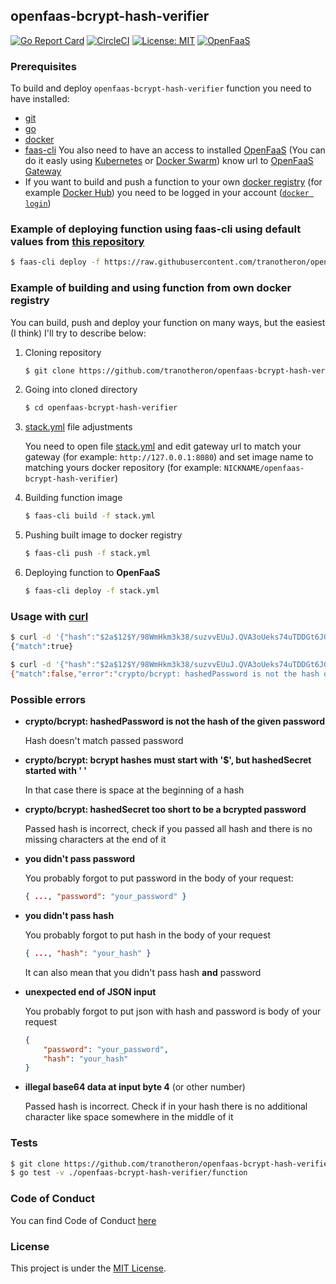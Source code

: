 ## openfaas-bcrypt-hash-verifier
[![Go Report Card](https://goreportcard.com/badge/github.com/tranotheron/openfaas-bcrypt-hash-verifier)](https://goreportcard.com/report/github.com/tranotheron/openfaas-bcrypt-hash-verifier)
[![CircleCI](https://circleci.com/gh/tranotheron/openfaas-bcrypt-hash-verifier.svg?style=shield)](https://circleci.com/gh/tranotheron/openfaas-bcrypt-hash-verifier)
[![License: MIT](https://img.shields.io/badge/License-MIT-yellow.svg)](https://opensource.org/licenses/MIT)
[![OpenFaaS](https://img.shields.io/badge/openfaas-serverless-blue.svg)](https://www.openfaas.com)

### Prerequisites
To build and deploy `openfaas-bcrypt-hash-verifier` function you need to have installed:
- [git](https://git-scm.com/downloads)
- [go](https://golang.org/doc/install)
- [docker](https://docs.docker.com/install/)
- [faas-cli](https://github.com/openfaas/faas-cli#get-started-install-the-cli)
You also need to have an access to installed [OpenFaaS](https://github.com/openfaas/faas#hands-on-labs-detailed-getting-started) (You can do it easly using [Kubernetes](https://github.com/kubernetes/kubernetes#to-start-using-kubernetes) or [Docker Swarm](https://docs.docker.com/engine/swarm/)) know url to [OpenFaaS Gateway](https://github.com/openfaas/faas/tree/master/gateway)
- If you want to build and push a function to your own [docker registry](https://docs.docker.com/registry/) (for example [Docker Hub](https://hub.docker.com/)) you need to be logged in your account ([`docker login`](https://docs.docker.com/engine/reference/commandline/login/))

### Example of deploying function using **faas-cli** using default values from [this repository](https://raw.githubusercontent.com/tranotheron/openfaas-bcrypt-hash-verifier/master/stack.yml)
```bash
$ faas-cli deploy -f https://raw.githubusercontent.com/tranotheron/openfaas-bcrypt-hash-verifier/master/stack.yml
```

### Example of building and using function from own docker registry

You can build, push and deploy your function on many ways, but the easiest (I think) I'll try to describe below:

1. Cloning repository
    ```bash
    $ git clone https://github.com/tranotheron/openfaas-bcrypt-hash-verifier
    ```

2. Going into cloned directory
    ```bash
    $ cd openfaas-bcrypt-hash-verifier
    ```

3. [stack.yml](stack.yml) file adjustments

    You need to open file [stack.yml](stack.yml) and edit gateway url to match your gateway (for example: `http://127.0.0.1:8080`) and set image name to matching yours docker repository (for example: `NICKNAME/openfaas-bcrypt-hash-verifier`)

4. Building function image
    ```bash
    $ faas-cli build -f stack.yml
    ```

5. Pushing built image to docker registry
    ```bash
    $ faas-cli push -f stack.yml
    ```

6. Deploying function to **OpenFaaS**
    ```bash
    $ faas-cli deploy -f stack.yml
    ```

### Usage with [curl](https://curl.haxx.se/)
```bash
$ curl -d '{"hash":"$2a$12$Y/98WmHkm3k38/suzvvEUuJ.QVA3oUeks74uTDDGt6JGhTqL/RP0K","password": "foo"}' -X POST http://localhost:8080/function/bcrypt
{"match":true}

$ curl -d '{"hash":"$2a$12$Y/98WmHkm3k38/suzvvEUuJ.QVA3oUeks74uTDDGt6JGhTqL/RP0K","password": "bar"}' -X POST http://localhost:8080/function/bcrypt
{"match":false,"error":"crypto/bcrypt: hashedPassword is not the hash of the given password"}
```

### Possible errors
- **crypto/bcrypt: hashedPassword is not the hash of the given password**

    Hash doesn't match passed password

- **crypto/bcrypt: bcrypt hashes must start with '$', but hashedSecret started with ' '**

    In that case there is space at the beginning of a hash

- **crypto/bcrypt: hashedSecret too short to be a bcrypted password**

    Passed hash is incorrect, check if you passed all hash and there is no missing characters at the end of it

- **you didn't pass password**

    You probably forgot to put password in the body of your request:
    ```json
    { ..., "password": "your_password" }
    ```

- **you didn't pass hash**

    You probably forgot to put hash in the body of your request
    ```json
    { ..., "hash": "your_hash" }
    ```
    It can also mean that you didn't pass hash **and** password

- **unexpected end of JSON input**

    You probably forgot to put json with hash and password is body of your request
    ```json
    {
        "password": "your_password",
        "hash": "your_hash"
    }
    ```

- **illegal base64 data at input byte 4** (or other number)

    Passed hash is incorrect. Check if in your hash there is no additional character like space somewhere in the middle of it

### Tests
```bash
$ git clone https://github.com/tranotheron/openfaas-bcrypt-hash-verifier
$ go test -v ./openfaas-bcrypt-hash-verifier/function
```

### Code of Conduct
You can find Code of Conduct [here](CODE_OF_CONDUCT.md)

### License
This project is under the [MIT License](https://github.com/tranotheron/openfaas-bcrypt-hash-verifier/blob/master/LICENSE).
